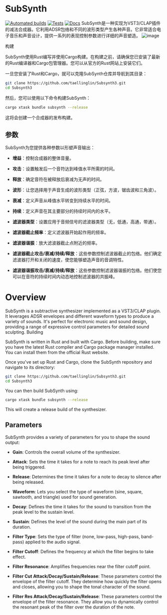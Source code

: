 # SubSynth

[![Automated builds](https://github.com/robbert-vdh/nih-plug/actions/workflows/build.yml/badge.svg?branch=master)](https://github.com/robbert-vdh/nih-plug/actions/workflows/build.yml?query=branch%3Amaster)
[![Tests](https://github.com/robbert-vdh/nih-plug/actions/workflows/test.yml/badge.svg?branch=master)](https://github.com/robbert-vdh/nih-plug/actions/workflows/test.yml?query=branch%3Amaster)
[![Docs](https://github.com/robbert-vdh/nih-plug/actions/workflows/docs.yml/badge.svg?branch=master)](https://nih-plug.robbertvanderhelm.nl/)
SubSynth是一种实现为VST3/CLAP插件的减法合成器。它利用ADSR包络和不同的波形类型产生各种声音。它非常适合电子音乐和声音设计，提供一系列的表现控制参数进行详细的声音塑造。
![image](https://github.com/taellinglin/Subsynth3/assets/82527149/3992ff6e-7c09-4e86-8658-395a7688cafb)

构建

SubSynth使用Rust编写并使用Cargo构建。在构建之前，请确保您已安装了最新的Rust编译器和Cargo包管理器。您可以从官方的Rust网站上安装它们。

一旦您安装了Rust和Cargo，就可以克隆SubSynth仓库并导航到其目录：
```bash
git clone https://github.com/taellinglin/Subsynth3.git
cd Subsynth3
```
然后，您可以使用以下命令构建SubSynth：
```bash
cargo xtask bundle subsynth --release
```
这将会创建一个合成器的发布构建。
## 参数

SubSynth为您提供各种参数以形塑声音输出：

- **增益**：控制合成器的整体音量。
  
- **攻击**：设置触发后一个音符达到峰值水平所需的时间。
  
- **释放**：确定音符在被释放后衰减为无声的时间。
  
- **波形**：让您选择用于声音生成的波形类型（正弦，方波，锯齿波和三角波）。
  
- **衰减**：定义声音从峰值水平转变到持续水平的时间。
  
- **持续**：定义声音在其主要部分的持续时间内的水平。
  
- **滤波器类型**：设置应用于音频信号的滤波器类型（无，低通，高通，带通）。
  
- **滤波器截止频率**：定义滤波器开始起作用的频率。
  
- **滤波器谐振**：放大滤波器截止点附近的频率。
  
- **滤波器截止攻击/衰减/持续/释放**：这些参数控制滤波器截止的包络。他们确定滤波器打开和关闭的速度，使您能够塑造声音的音调特性。
  
- **滤波器谐振攻击/衰减/持续/释放**：这些参数控制滤波器谐振的包络。他们使您可以在音符的持续时间内动态地控制滤波器的共振峰。
# Overview

SubSynth is a subtractive synthesizer implemented as a VST3/CLAP plugin. It leverages ADSR envelopes and different waveform types to produce a variety of sounds. It's perfect for electronic music and sound design, providing a range of expressive control parameters for detailed sound sculpting.
Building

SubSynth is written in Rust and built with Cargo. Before building, make sure you have the latest Rust compiler and Cargo package manager installed. You can install them from the official Rust website.

Once you've set up Rust and Cargo, clone the SubSynth repository and navigate to its directory:

```bash
git clone https://github.com/taellinglin/Subsynth3.git
cd Subsynth3
```
You can then build SubSynth using:
```bash
cargo xtask bundle subsynth --release
```
This will create a release build of the synthesizer.


## Parameters

SubSynth provides a variety of parameters for you to shape the sound output:

- **Gain**: Controls the overall volume of the synthesizer.
  
- **Attack**: Sets the time it takes for a note to reach its peak level after being triggered.
  
- **Release**: Determines the time it takes for a note to decay to silence after being released.
  
- **Waveform**: Lets you select the type of waveform (sine, square, sawtooth, and triangle) used for sound generation.
  
- **Decay**: Defines the time it takes for the sound to transition from the peak level to the sustain level.
  
- **Sustain**: Defines the level of the sound during the main part of its duration.
  
- **Filter Type**: Sets the type of filter (none, low-pass, high-pass, band-pass) applied to the audio signal.
  
- **Filter Cutoff**: Defines the frequency at which the filter begins to take effect.
  
- **Filter Resonance**: Amplifies frequencies near the filter cutoff point.
  
- **Filter Cut Attack/Decay/Sustain/Release**: These parameters control the envelope of the filter cutoff. They determine how quickly the filter opens and closes, allowing you to shape the tonal character of the sound.
  
- **Filter Res Attack/Decay/Sustain/Release**: These parameters control the envelope of the filter resonance. They allow you to dynamically control the resonant peak of the filter over the duration of the note.


